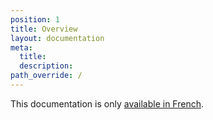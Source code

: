 ```yaml
---
position: 1
title: Overview
layout: documentation
meta:
  title:
  description:
path_override: /
---
```


This documentation is only [available in French](/fr/apps/barratio).

